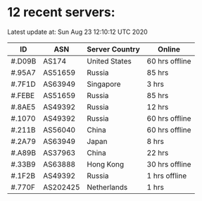 # 12 recent servers:

Latest update at: Sun Aug 23 12:10:12 UTC 2020

| ID | ASN | Server Country | Online |
| -- | --- | -------------- | ------ |
| #.D09B | AS174 | United States | 60 hrs offline |
| #.95A7 | AS51659 | Russia | 85 hrs |
| #.7F1D | AS63949 | Singapore | 3 hrs |
| #.FEBE | AS51659 | Russia | 85 hrs |
| #.8AE5 | AS49392 | Russia | 12 hrs |
| #.1070 | AS49392 | Russia | 60 hrs offline |
| #.211B | AS56040 | China | 60 hrs offline |
| #.2A79 | AS63949 | Japan | 8 hrs |
| #.A89B | AS37963 | China | 22 hrs |
| #.33B9 | AS63888 | Hong Kong | 30 hrs offline |
| #.1F2B | AS49392 | Russia | 1 hrs offline |
| #.770F | AS202425 | Netherlands | 1 hrs |

